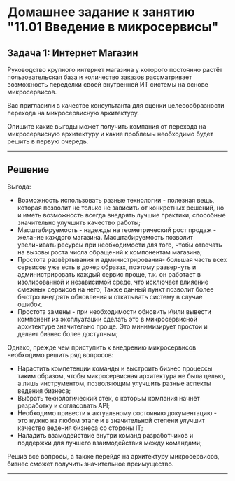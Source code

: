 # Домашнее задание к занятию "11.01 Введение в микросервисы"

## Задача 1: Интернет Магазин

Руководство крупного интернет магазина у которого постоянно растёт пользовательская база и количество заказов рассматривает возможность переделки своей внутренней ИТ системы на основе микросервисов. 

Вас пригласили в качестве консультанта для оценки целесообразности перехода на микросервисную архитектуру. 

Опишите какие выгоды может получить компания от перехода на микросервисную архитектуру и какие проблемы необходимо будет решить в первую очередь.

---
## Решение

Выгода:
* Возможность использовать разные технологии - полезная вещь, которая позволит не только не зависить от конкретных решений, но и иметь возможность всегда внедрять лучшие практики, способные значительно улучшить качество работы;
* Масштабируемость - надежды на геометрический рост продаж - желание каждого магазина. Масштабируемость позволит увеличивать ресурсы при необходимости для того, чтобы отвечать на вызовы роста числа обращений к компонентам магазина;
* Простота развёртывания и администрирования- большая часть всех сервисов уже есть в докер образах, поэтому развернуть и администрировать каждый сервис проще, т.к. он работает в изолированной и независимой среде, что исключает влияение смежных сервисов на него; Также данный пункт  позволит более быстро внедрять обновления и откатывать систему в случае ошибок. 
* Простота замены - при необходимости обновить и\или вывести компонент из эксплуатации сделать это в микросервисной архитектуре значительно проще. Это минимизирует простои и делает бизнес более доступным;


Однако, прежде чем приступить к внедрению микросервисов необходимо решить ряд вопросов:
* Нарастить компетенции команды и выстроить бизнес процессы таким  образом, чтобы микросервисная архитектура не была целью, а лишь инструментом, позволяющим улучшить разные аспекты ведения бизнеса;
* Выбрать технологический стек, с которым компания начнёт разработку и согласовать API;
* Необходимо привести к актуальному состоянию документацию - это нужно на любом этапе и в значительной степени улучшит качество ведения бизнеса со стороны IT;
* Наладить взамодействие внутри команд разработчиков и поддержки для лучшего взаимодействия между командами;

Решив все вопросы, а также перейдя на архитектуру микросервисов, бизнес сможет получить значительное преимущество. 


---
